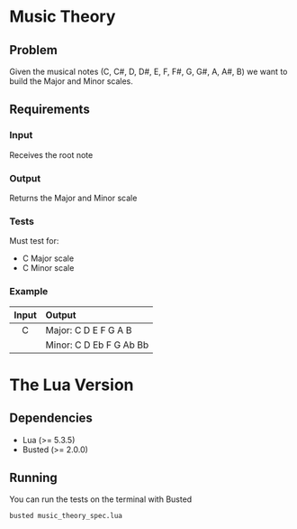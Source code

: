 # Music Theory

## Problem

Given the musical notes (C, C#, D, D#, E, F, F#, G, G#, A, A#, B)
we want to build the Major and Minor scales.

## Requirements

### Input

Receives the root note

### Output

Returns the Major and Minor scale

### Tests

Must test for:

- C Major scale
- C Minor scale

### Example

| Input | Output                  |
| :---: | :---------------------- |
|   C   | Major: C D E F G A B    |
|       | Minor: C D Eb F G Ab Bb |

# The Lua Version

## Dependencies

- Lua (>= 5.3.5)
- Busted (>= 2.0.0)

## Running

You can run the tests on the terminal with Busted

```bash
busted music_theory_spec.lua
```
